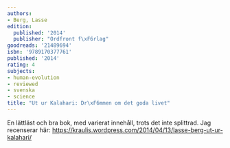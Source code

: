 ```yaml
---
authors:
- Berg, Lasse
edition:
  published: '2014'
  publisher: "Ordfront f\xF6rlag"
goodreads: '21489694'
isbn: '9789170377761'
published: '2014'
rating: 4
subjects:
- human-evolution
- reviewed
- svenska
- science
title: "Ut ur Kalahari: Dr\xF6mmen om det goda livet"
---
```

En lättläst och bra bok, med varierat innehåll, trots det inte splittrad. Jag recenserar här: https://kraulis.wordpress.com/2014/04/13/lasse-berg-ut-ur-kalahari/
